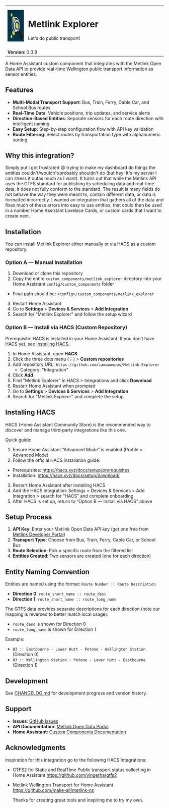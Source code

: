 <table>
  <tr>
    <td>
      <img src="https://raw.githubusercontent.com/iamawumpas/Metlink-Explorer/main/custom_components/metlink_explorer/assets/logo%20(256x256).png" alt="Metlink Explorer Logo" width="auto" height="100px">
    </td>
    <td>
      <h1>Metlink Explorer</h1>
      Let's do public transport!<img width="550" height="0">
    </td>
  </tr>
  <tr>
    <td colspan="2" style="border: none; padding-top: 0.5em;">
  <strong>Version:</strong> 0.3.8
    </td>
  </tr>
</table>

A Home Assistant custom component that integrates with the Metlink Open Data API to provide real-time Wellington public transport information as sensor entities.

## Features

- **Multi-Modal Transport Support**: Bus, Train, Ferry, Cable Car, and School Bus routes
- **Real-Time Data**: Vehicle positions, trip updates, and service alerts
- **Direction-Based Entities**: Separate sensors for each route direction with intelligent naming
- **Easy Setup**: Step-by-step configuration flow with API key validation
- **Route Filtering**: Select routes by transportation type with alphanumeric sorting


## Why this integration?
Simply put I got frustrated :smile: trying to make my dashboard do things the entities couldn't/wouldn't/probably shouldn't do (but hey! It's my server I can stress it outas much as I want). It turns out that while the Metlink API uses the GTFS standard for publishing its scheduling data and real-time data, it does not fully conform to the standard. The result is many fields do not behave the way they were meant to, contain different data, or data is formatted incorrectly. I wanted an integration that gathers all of the data and fixes much of these errors into easy to use entities, that could then be used in a number Home Assistant Lovelace Cards, or custom cards that I want to create next.


## Installation

You can install Metlink Explorer either manually or via HACS as a custom repository.

### Option A — Manual Installation

1. Download or clone this repository
2. Copy the entire `custom_components/metlink_explorer` directory into your Home Assistant `config/custom_components` folder
  - Final path should be: `<config>/custom_components/metlink_explorer`
3. Restart Home Assistant
4. Go to **Settings** > **Devices & Services** > **Add Integration**
5. Search for "Metlink Explorer" and follow the setup wizard

### Option B — Install via HACS (Custom Repository)

Prerequisite: HACS is installed in your Home Assistant. If you don’t have HACS yet, see [Installing HACS](#installing-hacs).

1. In Home Assistant, open **HACS**
2. Click the three dots menu (⋮) > **Custom repositories**
3. Add repository URL: `https://github.com/iamawumpas/Metlink-Explorer`
    - Category: "Integration"
4. Click **Add**
5. Find "Metlink Explorer" in HACS > Integrations and click **Download**
6. Restart Home Assistant when prompted
7. Go to **Settings** > **Devices & Services** > **Add Integration**
8. Search for "Metlink Explorer" and complete the setup

## Installing HACS

HACS (Home Assistant Community Store) is the recommended way to discover and manage third‑party integrations like this one.

Quick guide:

1. Ensure Home Assistant “Advanced Mode” is enabled (Profile > Advanced Mode)
2. Follow the official HACS installation guide:
  - Prerequisites: https://hacs.xyz/docs/setup/prerequisites
  - Installation: https://hacs.xyz/docs/setup/download/
3. Restart Home Assistant after installing HACS
4. Add the HACS integration: Settings > Devices & Services > Add Integration > search for “HACS” and complete onboarding
5. After HACS is set up, return to “Option B — Install via HACS” above

## Setup Process

1. **API Key**: Enter your Metlink Open Data API key (get one free from [Metlink Developer Portal](https://opendata.metlink.org.nz/))
2. **Transport Type**: Choose from Bus, Train, Ferry, Cable Car, or School Bus
3. **Route Selection**: Pick a specific route from the filtered list
4. **Entities Created**: Two sensors are created (one for each direction)

## Entity Naming Convention

Entities are named using the format: `Route Number :: Route Description`

- **Direction 0**: `route_short_name :: route_desc` 
- **Direction 1**: `route_short_name :: route_long_name`

The GTFS data provides separate descriptions for each direction (note our mapping is reversed to better match local usage):
- `route_desc` is shown for Direction 0
- `route_long_name` is shown for Direction 1

Example:
- `83 :: Eastbourne - Lower Hutt - Petone - Wellington Station` (Direction 0)
- `83 :: Wellington Station - Petone - Lower Hutt - Eastbourne` (Direction 1)

## Development

See [CHANGELOG.md](CHANGELOG.md) for development progress and version history.

## Support

- **Issues**: [GitHub Issues](https://github.com/iamawumpus/Metlink-Explorer/issues)  
- **API Documentation**: [Metlink Open Data Portal](https://opendata.metlink.org.nz/)
- **Home Assistant**: [Custom Components Documentation](https://developers.home-assistant.io/docs/creating_component_index/)


## Acknowledgments
Inspiration for this integration go to the following HACS Integrations:
 - GTFS2 for Static and RealTime Public transport status collecting in Home Assistant https://github.com/vingerha/gtfs2
 - Metlink Wellington Transport for Home Assistant https://github.com/make-all/metlink-nz

      Thanks for creating great tools and inspiring me to try my own.